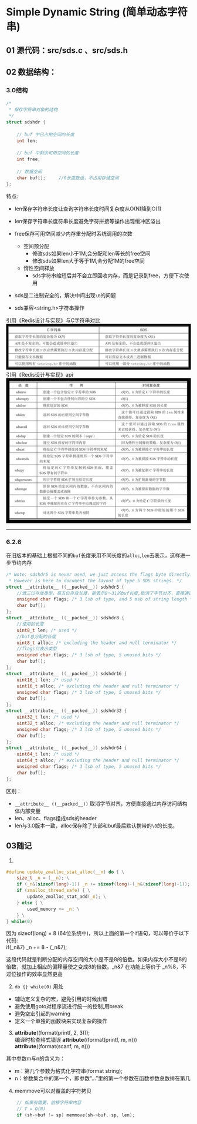 # Simple Dynamic String (简单动态字符串)
## 01 源代码：src/sds.c 、src/sds.h
## 02 数据结构：
### 3.0结构
```c
/*
 * 保存字符串对象的结构
 */
struct sdshdr {
    
    // buf 中已占用空间的长度
    int len;

    // buf 中剩余可用空间的长度
    int free;

    // 数据空间
    char buf[];     //0长度数组，不占用存储空间
};
```
特点:
* len保存字符串长度让查询字符串长度时间复杂度从O(N)降到O(1)
* len保存字符串长度符串长度避免字符拼接等操作出现缓冲区溢出
* free保存可用空间减少内存重分配时系统调用的次数
    * 空间预分配
        * 修改sds如果len小于1M,会分配和len等长的free空间
        * 修改sds如果len大于等于1M,会分配1M的free空间
    * 惰性空间释放
        * sds字符串缩短后并不会立即回收内存，而是记录到free，方便下次使用

* sds是二进制安全的，解决中间出现`\0`的问题
* sds兼容<string.h>字符串操作  

引用《Redis设计与实现》与C字符串对比
![与C字符串对比](resource/compare.png)
引用《Redis设计与实现》api
![与C字符串对比](resource/api.png)
***

### 6.2.6
在旧版本的基础上根据不同的`buf`长度采用不同长度的`alloc`,`len`去表示，这样进一步节约内存
```c
/* Note: sdshdr5 is never used, we just access the flags byte directly.
 * However is here to document the layout of type 5 SDS strings. */
struct __attribute__ ((__packed__)) sdshdr5 {
    //低三位存放类型，高五位存放长度，能表示0～31的buf长度,取消了字节对齐，直接通过`sds s[-1]` 就能定位到`flags`
    unsigned char flags; /* 3 lsb of type, and 5 msb of string length */ 
    char buf[];
};
struct __attribute__ ((__packed__)) sdshdr8 {
    //使用的长度
    uint8_t len; /* used */
    //buf总分配的长度
    uint8_t alloc; /* excluding the header and null terminator */
    //flags只表示类型
    unsigned char flags; /* 3 lsb of type, 5 unused bits */
    char buf[];
};
struct __attribute__ ((__packed__)) sdshdr16 {
    uint16_t len; /* used */
    uint16_t alloc; /* excluding the header and null terminator */
    unsigned char flags; /* 3 lsb of type, 5 unused bits */
    char buf[];
};
struct __attribute__ ((__packed__)) sdshdr32 {
    uint32_t len; /* used */
    uint32_t alloc; /* excluding the header and null terminator */
    unsigned char flags; /* 3 lsb of type, 5 unused bits */
    char buf[];
};
struct __attribute__ ((__packed__)) sdshdr64 {
    uint64_t len; /* used */
    uint64_t alloc; /* excluding the header and null terminator */
    unsigned char flags; /* 3 lsb of type, 5 unused bits */
    char buf[];
};
```
区别：  
- `__attribute__ ((__packed__))` 取消字节对齐，方便直接通过内存访问结构体内部变量  
- len、alloc、flags组成sds的header  
- len与3.0版本一致，alloc保存除了头部和buf最后默认携带的`\0`的长度。

## 03随记
1. 
```c
#define update_zmalloc_stat_alloc(__n) do { \
    size_t _n = (__n); \
    if (_n&(sizeof(long)-1)) _n += sizeof(long)-(_n&(sizeof(long)-1)); \
    if (zmalloc_thread_safe) { \
        update_zmalloc_stat_add(_n); \
    } else { \
        used_memory += _n; \
    } \
} while(0)
```

因为 sizeof(long) = 8 (64位系统中)，所以上面的第一个if语句，可以等价于以下代码:  
     if(_n&7) _n += 8 - (_n&7);

这段代码就是判断分配的内存空间的大小是不是8的倍数。如果内存大小不是8的倍数，就加上相应的偏移量使之变成8的倍数。_n&7 在功能上等价于 _n%8，不过位操作的效率显然更高

2. `do {} while(0)` 用处
- 辅助定义复杂的宏，避免引用的时候出错 
- 避免使用goto对程序流进行统一的控制,用break 
- 避免空宏引起的warning 
- 定义一个单独的函数块来实现复杂的操作

3. __attribute__((format(printf, 2, 3)));   
编译时检查格式错误
__attribute__((format(printf, m, n)))  
__attribute__((format(scanf, m, n)))  

其中参数m与n的含义为：
- m：第几个参数为格式化字符串(format string);  
- n：参数集合中的第一个，即参数“…”里的第一个参数在函数参数总数排在第几  

4. memmove可以对覆盖的字符拷贝
```c
    // 如果有需要，前移字符串内容
    // T = O(N)
    if (sh->buf != sp) memmove(sh->buf, sp, len);
```
